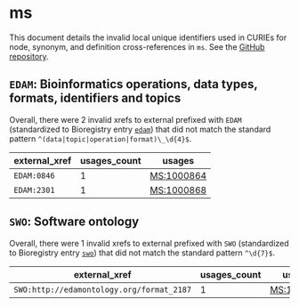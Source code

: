 # ms

This document details the invalid local unique identifiers used in CURIEs
for node, synonym, and definition cross-references in `ms`. See the [GitHub repository](https://github.com/HUPO-PSI/psi-ms-CV).


## `EDAM`: Bioinformatics operations, data types, formats, identifiers and topics

Overall, there were 2 invalid
xrefs to external prefixed with `EDAM` (standardized to Bioregistry
entry [`edam`](https://bioregistry.io/edam)) that
did not match the standard pattern `^(data|topic|operation|format)\_\d{4}$`.

| external_xref   |   usages_count | usages                                          |
|-----------------|----------------|-------------------------------------------------|
| `EDAM:0846`     |              1 | [MS:1000864](https://bioregistry.io/MS:1000864) |
| `EDAM:2301`     |              1 | [MS:1000868](https://bioregistry.io/MS:1000868) |

## `SWO`: Software ontology

Overall, there were 1 invalid
xrefs to external prefixed with `SWO` (standardized to Bioregistry
entry [`swo`](https://bioregistry.io/swo)) that
did not match the standard pattern `^\d{7}$`.

| external_xref                             |   usages_count | usages                                          |
|-------------------------------------------|----------------|-------------------------------------------------|
| `SWO:http://edamontology.org/format_2187` |              1 | [MS:1002659](https://bioregistry.io/MS:1002659) |

